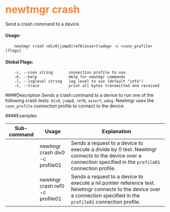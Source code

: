 ## <font color="#F2853F" style="font-size:24pt">newtmgr crash </font>
Send a crash command to a device.


#### Usage:

```no-highlight
    newtmgr crash <div0|jump0|ref0|assert|wdog> -c <conn_profile> [flags] 
```

#### Global Flags:

```no-highlight
    -c, --conn string       connection profile to use.
    -h, --help              Help for newtmgr commands
    -l, --loglevel string   log level to use (default "info")
    -t, --trace             print all bytes transmitted and received
```

####Description
Sends a crash command to a device to run one of the following crash tests: `div0`, `jump0`, `ref0`, `assert`, `wdog`.  Newtmgr uses the `conn_profile` connection profile to connect to the device.

####Examples

Sub-command  | Usage                  | Explanation
-------------| -----------------------|-----------------
             | newtmgr crash div0<br>-c profile01 | Sends a request to a device to execute a divide by 0 test. Newtmgr connects to the device over a connection specified in the `profile01` connection profile.
             | newtmgr crash ref0<br>-c profile01 | Sends a request to a device to execute a nil pointer reference test. Newtmgr connects to the device over a connection specified in the `profile01` connection profile.
